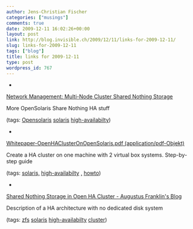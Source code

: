 ```yaml
---
author: Jens-Christian Fischer
categories: ["musings"]
comments: true
date: 2009-12-11 16:02:26+00:00
layout: post
link: http://blog.invisible.ch/2009/12/11/links-for-2009-12-11/
slug: links-for-2009-12-11
tags: ["blog"]
title: links for 2009-12-11
type: post
wordpress_id: 767
---
```


  * 
                

[Network Management: Multi-Node Cluster Shared Nothing Storage](http://netmgt.blogspot.com/2009/08/multi-node-cluster-shared-nothing.html)


                

More OpenSolaris Share Nothing HA stuff


                

(tags: [Opensolaris](http://delicious.com/jaycee/Opensolaris) [solaris](http://delicious.com/jaycee/solaris) [high-availabilty](http://delicious.com/jaycee/high-availabilty))


            
  * 
                

[Whitepaper-OpenHAClusterOnOpenSolaris.pdf (application/pdf-Objekt)](http://hub.opensolaris.org/bin/download/Project+colorado/files/Whitepaper%2DOpenHAClusterOnOpenSolaris.pdf)


                

Create a HA cluster on one machine with 2 virtual box systems. Step-by-step guide


                

(tags: [solaris,](http://delicious.com/jaycee/solaris%2C) [high-availabilty](http://delicious.com/jaycee/high-availabilty) [,](http://delicious.com/jaycee/%2C) [howto](http://delicious.com/jaycee/howto))


            
  * 
                

[Shared Nothing Storage in Open HA Cluster - Augustus Franklin's Blog](http://blogs.sun.com/augustus/entry/shared_nothing_storage_in_open)


                

Description of a HA architecture with no dedicated disk system


                

(tags: [zfs](http://delicious.com/jaycee/zfs) [solaris](http://delicious.com/jaycee/solaris) [high-availabilty](http://delicious.com/jaycee/high-availabilty) [cluster](http://delicious.com/jaycee/cluster))


            
